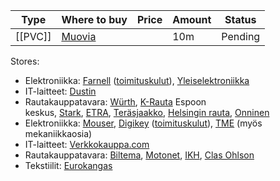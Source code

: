 
|Type				|	Where to buy	|	Price	|	Amount	| Status |
|-------------------|-------------------|-----------|-----------|--------|
|[[PVC]]|[Muovia](https://muovia.com/product/akryyliputki-30-26-pituus-2000-mm/)||10m|Pending|




Stores:
-   Elektroniikka: [Farnell](https://fi.farnell.com/) ([toimituskulut](https://fi.farnell.com/help-toimitustiedot)), [Yleiselektroniikka](https://www.yeint.fi/)
-   IT-laitteet: [Dustin](https://www.dustin.fi/)
-   Rautakauppatavara: [Würth](https://eshop.wurth.fi/fi/FI/EUR), [K-Rauta](https://www.k-rauta.fi/rautakauppa) Espoon keskus, [Stark](https://www.stark-suomi.fi/fi), [ETRA](http://www.etra.fi/), [Teräsjaakko](https://terasjaakko.fi/fi/etusivu), [Helsingin rauta](http://www.helsinginrauta.fi/), [Onninen](https://www.onninen.com/finland/pages/default.aspx)
-   Elektroniikka: [Mouser](https://www.mouser.fi/), [Digikey](https://www.digikey.fi/) ([toimituskulut](https://www.digikey.fi/en/resources/local-support)), [TME](https://www.tme.eu/) (myös mekaniikkaosia)
-   IT-laitteet: [Verkkokauppa.com](https://www.verkkokauppa.com/)
-   Rautakauppatavara: [Biltema](https://www.biltema.fi/), [Motonet](https://www.motonet.fi/), [IKH](https://www.ikh.fi/), [Clas Ohlson](https://www.clasohlson.com/)
-   Tekstiilit: [Eurokangas](https://www.eurokangas.fi/)
